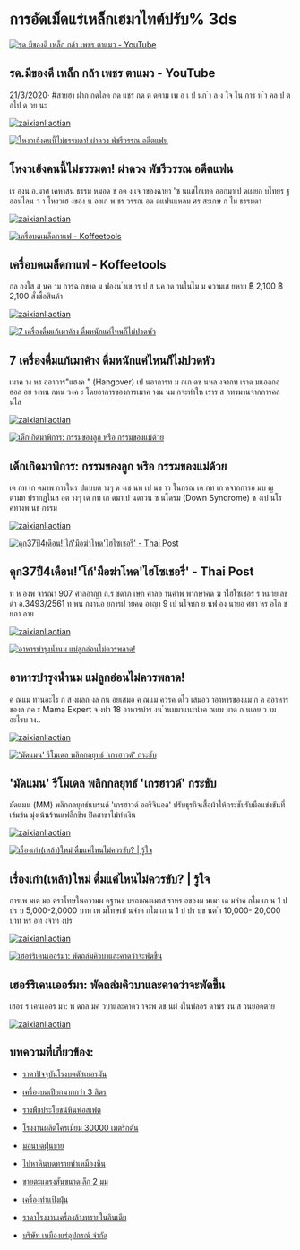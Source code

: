 # การอัดเม็ดแร่เหล็กเฮมาไทต์ปรับ% 3ds
<a href="https://mnn.zoosnet.net/LR/Chatpre.aspx?id=MNN94995150&p=https://topgrinding.com/" target="_blank">![รด.มีของดี เหล็ก กล้า เพชร ตาแมว - YouTube](https://github.com/technlg/images/blob/main/9.jpg)</a>
## รด.มีของดี เหล็ก กล้า เพชร ตาแมว - YouTube
21/3/2020· #สายฮา ฝาก กดไลค กด แชร กด ต ดตาม เพ อ เ ป นก ำ ล ง ใจ ใน การ ท ำ คล ป ต อไป ด วย นะ 
<a href="https://mnn.zoosnet.net/LR/Chatpre.aspx?id=MNN94995150&p=https://topgrinding.com/" target="_blank"><img src="https://github.com/technlg/images/raw/main/chat11.jpg" alt="zaixianliaotian"/></a><a href="//whatsapp.shibangsoft.com/WhatsApp.php" ><img src="https://github.com/technlg/images/raw/main/chat11.png" alt=""></a>
<a href="https://mnn.zoosnet.net/LR/Chatpre.aspx?id=MNN94995150&p=https://topgrinding.com/" target="_blank">![โหงวเฮ้งคนนี้ไม่ธรรมดา! ผ่าดวง พัชรีวรรณ อดีตแฟน ](https://github.com/technlg/images/blob/main/66.jpg)</a>
## โหงวเฮ้งคนนี้ไม่ธรรมดา! ผ่าดวง พัชรีวรรณ อดีตแฟน 
เร องน อ.มาศ เคหาสน ธรรม หมอด ช อด ง เจ าของฉายา 'ซ นแสไฮเทค ออกมาเป ดเผยก บไทยร ฐออนไลน ว า โหงวเฮ งของ น องเก พ ชร วรรณ อด ตแฟนแหลม ศร สะเกษ ก ไม ธรรมดา 
<a href="https://mnn.zoosnet.net/LR/Chatpre.aspx?id=MNN94995150&p=https://topgrinding.com/" target="_blank"><img src="https://github.com/technlg/images/raw/main/chat11.jpg" alt="zaixianliaotian"/></a><a href="//whatsapp.shibangsoft.com/WhatsApp.php" ><img src="https://github.com/technlg/images/raw/main/chat11.png" alt=""></a>
<a href="https://mnn.zoosnet.net/LR/Chatpre.aspx?id=MNN94995150&p=https://topgrinding.com/" target="_blank">![เครื่อบดเมล็ดกาแฟ - Koffeetools](https://github.com/technlg/images/blob/main/30.jpg)</a>
## เครื่อบดเมล็ดกาแฟ - Koffeetools
กล องใส ส นค าม การฉ กขาด ม ฟองน ำเข าร ป ส นค าด านในไม ม ความเส ยหาย ฿ 2,100 ฿ 2,100 สั่งซื้อสินค้า
<a href="https://mnn.zoosnet.net/LR/Chatpre.aspx?id=MNN94995150&p=https://topgrinding.com/" target="_blank"><img src="https://github.com/technlg/images/raw/main/chat11.jpg" alt="zaixianliaotian"/></a><a href="//whatsapp.shibangsoft.com/WhatsApp.php" ><img src="https://github.com/technlg/images/raw/main/chat11.png" alt=""></a>
<a href="https://mnn.zoosnet.net/LR/Chatpre.aspx?id=MNN94995150&p=https://topgrinding.com/" target="_blank">![7 เครื่องดื่มแก้เมาค้าง ดื่มหนักแค่ไหนก็ไม่ปวดหัว](https://github.com/technlg/images/blob/main/27.jpg)</a>
## 7 เครื่องดื่มแก้เมาค้าง ดื่มหนักแค่ไหนก็ไม่ปวดหัว
เมาค าง หร ออาการ"แฮงค " (Hangover) เป นอาการท ม กเก ดข นหล งจากท เราด มแอลกอฮอล อย างหน กหน วงค ะ โดยอาการของการเมาค างน นม กจะทำให เราร ส กทรมานจากการคล นไส 
<a href="https://mnn.zoosnet.net/LR/Chatpre.aspx?id=MNN94995150&p=https://topgrinding.com/" target="_blank"><img src="https://github.com/technlg/images/raw/main/chat11.jpg" alt="zaixianliaotian"/></a><a href="//whatsapp.shibangsoft.com/WhatsApp.php" ><img src="https://github.com/technlg/images/raw/main/chat11.png" alt=""></a>
<a href="https://mnn.zoosnet.net/LR/Chatpre.aspx?id=MNN94995150&p=https://topgrinding.com/" target="_blank">![เด็กเกิดมาพิการ: กรรมของลูก หรือ กรรมของแม่ด้วย](https://github.com/technlg/images/blob/main/61.jpg)</a>
## เด็กเกิดมาพิการ: กรรมของลูก หรือ กรรมของแม่ด้วย
เด กท เก ดมาพ การในร ปแบบต างๆ ด งเช นท เป นข าว ในกรณ เด กท เก ดจากการอ มบ ญ ตามท ปรากฏในส อต างๆ เด กท เก ดมาเป นดาวน ซ นโดรม (Down Syndrome) ซ งเป นโรคทางพ นธ กรรม 
<a href="https://mnn.zoosnet.net/LR/Chatpre.aspx?id=MNN94995150&p=https://topgrinding.com/" target="_blank"><img src="https://github.com/technlg/images/raw/main/chat11.jpg" alt="zaixianliaotian"/></a><a href="//whatsapp.shibangsoft.com/WhatsApp.php" ><img src="https://github.com/technlg/images/raw/main/chat11.png" alt=""></a>
<a href="https://mnn.zoosnet.net/LR/Chatpre.aspx?id=MNN94995150&p=https://topgrinding.com/" target="_blank">![คุก37ปี4เดือน!'โก้'มือฆ่าโหด'ไฮโซเชอรี่' - Thai Post](https://github.com/technlg/images/blob/main/60.jpg)</a>
## คุก37ปี4เดือน!'โก้'มือฆ่าโหด'ไฮโซเชอรี่' - Thai Post
ท ห องพ จารณา 907 ศาลอาญา ถ.ร ชดาภ เษก ศาลอ านคำพ พากษาคด ฆ าไฮโซเชอร ร หมายเลขดำ อ.3493/2561 ท พน กงานอ ยการฝ ายคด อาญา 9 เป นโจทก ย นฟ อง นายอ ศยา หร อโก ช ยภา อาย 
<a href="https://mnn.zoosnet.net/LR/Chatpre.aspx?id=MNN94995150&p=https://topgrinding.com/" target="_blank"><img src="https://github.com/technlg/images/raw/main/chat11.jpg" alt="zaixianliaotian"/></a><a href="//whatsapp.shibangsoft.com/WhatsApp.php" ><img src="https://github.com/technlg/images/raw/main/chat11.png" alt=""></a>
<a href="https://mnn.zoosnet.net/LR/Chatpre.aspx?id=MNN94995150&p=https://topgrinding.com/" target="_blank">![อาหารบำรุงน้ำนม แม่ลูกอ่อนไม่ควรพลาด!](https://github.com/technlg/images/blob/main/45.jpg)</a>
## อาหารบำรุงน้ำนม แม่ลูกอ่อนไม่ควรพลาด!
ค ณแม ทานอะไร ก ส งผลถ งล กน อยเสมอ ค ณแม ควรค ดไว เสมอว าอาหารของแม ก ค ออาหารของล กค ะ Mama Expert จ งนำ 18 อาหารบำร งน ำนมมาแนะนำค ณแม มาด ก นเลย ว าม อะไรบ าง..
<a href="https://mnn.zoosnet.net/LR/Chatpre.aspx?id=MNN94995150&p=https://topgrinding.com/" target="_blank"><img src="https://github.com/technlg/images/raw/main/chat11.jpg" alt="zaixianliaotian"/></a><a href="//whatsapp.shibangsoft.com/WhatsApp.php" ><img src="https://github.com/technlg/images/raw/main/chat11.png" alt=""></a>
<a href="https://mnn.zoosnet.net/LR/Chatpre.aspx?id=MNN94995150&p=https://topgrinding.com/" target="_blank">!['มัดแมน' รีโมเดล พลิกกลยุทธ์ 'เกรฮาวด์' กระชับ ](https://github.com/technlg/images/blob/main/20.jpg)</a>
## 'มัดแมน' รีโมเดล พลิกกลยุทธ์ 'เกรฮาวด์' กระชับ 
มัดแมน (MM) พลิกกลยุทธ์แบรนด์ 'เกรฮาวด์ ออริจินอล' ปรับธุรกิจเสื้อผ้าให้กระชับรับมือแข่งขันที่เข้มข้น มุ่งเน้นร้านแฟล็กชิพ ปิดสาขาไม่ทำเงิน 
<a href="https://mnn.zoosnet.net/LR/Chatpre.aspx?id=MNN94995150&p=https://topgrinding.com/" target="_blank"><img src="https://github.com/technlg/images/raw/main/chat11.jpg" alt="zaixianliaotian"/></a><a href="//whatsapp.shibangsoft.com/WhatsApp.php" ><img src="https://github.com/technlg/images/raw/main/chat11.png" alt=""></a>
<a href="https://mnn.zoosnet.net/LR/Chatpre.aspx?id=MNN94995150&p=https://topgrinding.com/" target="_blank">![เรื่องเก่า(เหล้า)ใหม่ ดื่มแค่ไหนไม่ควรขับ? | รู้ใจ](https://github.com/technlg/images/blob/main/33.jpg)</a>
## เรื่องเก่า(เหล้า)ใหม่ ดื่มแค่ไหนไม่ควรขับ? | รู้ใจ
การเพ มเต มอ ตราโทษในความผ ดฐานข บรถขณะเมาส ราหร อของม นเมา เด มจำค กไม เก น 1 ป ปร บ 5,000-2,0000 บาท เพ มโทษเป นจำค กไม เก น 1 ป ปร บข นต ำ 10,000- 20,000 บาท หร อท งจำท งปร 
<a href="https://mnn.zoosnet.net/LR/Chatpre.aspx?id=MNN94995150&p=https://topgrinding.com/" target="_blank"><img src="https://github.com/technlg/images/raw/main/chat11.jpg" alt="zaixianliaotian"/></a><a href="//whatsapp.shibangsoft.com/WhatsApp.php" ><img src="https://github.com/technlg/images/raw/main/chat11.png" alt=""></a>
<a href="https://mnn.zoosnet.net/LR/Chatpre.aspx?id=MNN94995150&p=https://topgrinding.com/" target="_blank">![เฮอร์ริเคนเออร์มา: พัดถล่มคิวบาและคาดว่าจะพัดขึ้น ](https://github.com/technlg/images/blob/main/41.jpg)</a>
## เฮอร์ริเคนเออร์มา: พัดถล่มคิวบาและคาดว่าจะพัดขึ้น 
เฮอร ร เคนเออร มา: พ ดถล มค วบาและคาดว าจะพ ดข นฝ งในฟลอร ดาพร งน ส วนยอดตาย 
<a href="https://mnn.zoosnet.net/LR/Chatpre.aspx?id=MNN94995150&p=https://topgrinding.com/" target="_blank"><img src="https://github.com/technlg/images/raw/main/chat11.jpg" alt="zaixianliaotian"/></a><a href="//whatsapp.shibangsoft.com/WhatsApp.php" ><img src="https://github.com/technlg/images/raw/main/chat11.png" alt=""></a>
## บทความที่เกี่ยวข้อง:
* [ราคาปัจจุบันโรงบดดัสเยอรมัน](%E0%B8%A3%E0%B8%B2%E0%B8%84%E0%B8%B2%E0%B8%9B%E0%B8%B1%E0%B8%88%E0%B8%88%E0%B8%B8%E0%B8%9A%E0%B8%B1%E0%B8%99%E0%B9%82%E0%B8%A3%E0%B8%87%E0%B8%9A%E0%B8%94%E0%B8%94%E0%B8%B1%E0%B8%AA%E0%B9%80%E0%B8%A2%E0%B8%AD%E0%B8%A3%E0%B8%A1%E0%B8%B1%E0%B8%99.md)
* [เครื่องบดเปียกมากกว่า 3 ลิตร](%E0%B9%80%E0%B8%84%E0%B8%A3%E0%B8%B7%E0%B9%88%E0%B8%AD%E0%B8%87%E0%B8%9A%E0%B8%94%E0%B9%80%E0%B8%9B%E0%B8%B5%E0%B8%A2%E0%B8%81%E0%B8%A1%E0%B8%B2%E0%B8%81%E0%B8%81%E0%B8%A7%E0%B9%88%E0%B8%B2%203%20%E0%B8%A5%E0%B8%B4%E0%B8%95%E0%B8%A3.md)
* [รางพืชประโยชน์หินฟอสเฟต](%E0%B8%A3%E0%B8%B2%E0%B8%87%E0%B8%9E%E0%B8%B7%E0%B8%8A%E0%B8%9B%E0%B8%A3%E0%B8%B0%E0%B9%82%E0%B8%A2%E0%B8%8A%E0%B8%99%E0%B9%8C%E0%B8%AB%E0%B8%B4%E0%B8%99%E0%B8%9F%E0%B8%AD%E0%B8%AA%E0%B9%80%E0%B8%9F%E0%B8%95.md)
* [โรงงานผลิตโครเมี่ยม 30000 เมตริกตัน](%E0%B9%82%E0%B8%A3%E0%B8%87%E0%B8%87%E0%B8%B2%E0%B8%99%E0%B8%9C%E0%B8%A5%E0%B8%B4%E0%B8%95%E0%B9%82%E0%B8%84%E0%B8%A3%E0%B9%80%E0%B8%A1%E0%B8%B5%E0%B9%88%E0%B8%A2%E0%B8%A1%2030000%20%E0%B9%80%E0%B8%A1%E0%B8%95%E0%B8%A3%E0%B8%B4%E0%B8%81%E0%B8%95%E0%B8%B1%E0%B8%99.md)
* [มอนบดฝุ่นขาย](%E0%B8%A1%E0%B8%AD%E0%B8%99%E0%B8%9A%E0%B8%94%E0%B8%9D%E0%B8%B8%E0%B9%88%E0%B8%99%E0%B8%82%E0%B8%B2%E0%B8%A2.md)
* [ไปหาหินบดทรายทำเหมืองหิน](%E0%B9%84%E0%B8%9B%E0%B8%AB%E0%B8%B2%E0%B8%AB%E0%B8%B4%E0%B8%99%E0%B8%9A%E0%B8%94%E0%B8%97%E0%B8%A3%E0%B8%B2%E0%B8%A2%E0%B8%97%E0%B8%B3%E0%B9%80%E0%B8%AB%E0%B8%A1%E0%B8%B7%E0%B8%AD%E0%B8%87%E0%B8%AB%E0%B8%B4%E0%B8%99.md)
* [ขายตะแกรงสั่นขนาดเล็ก 2 มม](%E0%B8%82%E0%B8%B2%E0%B8%A2%E0%B8%95%E0%B8%B0%E0%B9%81%E0%B8%81%E0%B8%A3%E0%B8%87%E0%B8%AA%E0%B8%B1%E0%B9%88%E0%B8%99%E0%B8%82%E0%B8%99%E0%B8%B2%E0%B8%94%E0%B9%80%E0%B8%A5%E0%B9%87%E0%B8%81%202%20%E0%B8%A1%E0%B8%A1.md)
* [เครื่องทำแป้งฝุ่น](%E0%B9%80%E0%B8%84%E0%B8%A3%E0%B8%B7%E0%B9%88%E0%B8%AD%E0%B8%87%E0%B8%97%E0%B8%B3%E0%B9%81%E0%B8%9B%E0%B9%89%E0%B8%87%E0%B8%9D%E0%B8%B8%E0%B9%88%E0%B8%99.md)
* [ราคาโรงงานเครื่องล้างทรายในอินเดีย](%E0%B8%A3%E0%B8%B2%E0%B8%84%E0%B8%B2%E0%B9%82%E0%B8%A3%E0%B8%87%E0%B8%87%E0%B8%B2%E0%B8%99%E0%B9%80%E0%B8%84%E0%B8%A3%E0%B8%B7%E0%B9%88%E0%B8%AD%E0%B8%87%E0%B8%A5%E0%B9%89%E0%B8%B2%E0%B8%87%E0%B8%97%E0%B8%A3%E0%B8%B2%E0%B8%A2%E0%B9%83%E0%B8%99%E0%B8%AD%E0%B8%B4%E0%B8%99%E0%B9%80%E0%B8%94%E0%B8%B5%E0%B8%A2.md)
* [บริษัท เหมืองแร่อุปกรณ์ จำกัด](%E0%B8%9A%E0%B8%A3%E0%B8%B4%E0%B8%A9%E0%B8%B1%E0%B8%97%20%E0%B9%80%E0%B8%AB%E0%B8%A1%E0%B8%B7%E0%B8%AD%E0%B8%87%E0%B9%81%E0%B8%A3%E0%B9%88%E0%B8%AD%E0%B8%B8%E0%B8%9B%E0%B8%81%E0%B8%A3%E0%B8%93%E0%B9%8C%20%E0%B8%88%E0%B8%B3%E0%B8%81%E0%B8%B1%E0%B8%94.md)
